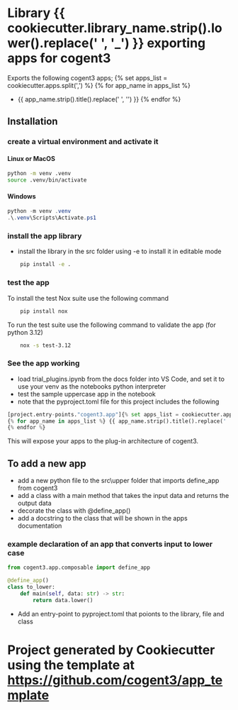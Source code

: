 # Library {{ cookiecutter.library_name.strip().lower().replace(' ', '_') }} exporting apps for cogent3

Exports the following cogent3 apps;
{% set apps_list = cookiecutter.apps.split(',') %}
{% for app_name in apps_list %} 
- {{ app_name.strip().title().replace(' ', '') }}
{% endfor %}


## Installation

### create a virtual environment and activate it

#### Linux or MacOS
```bash
python -m venv .venv
source .venv/bin/activate
```

#### Windows
```powershell
python -m venv .venv
.\.venv\Scripts\Activate.ps1
```
### install the app library

- install the library in the src folder using -e to install it in editable mode

```bash
    pip install -e .
```

### test the app

To install the test Nox suite use the following command

```bash
    pip install nox
```

To run the test suite use the following command to validate the app (for python 3.12)

```bash
    nox -s test-3.12 
```

### See the app working

- load trial_plugins.ipynb from the docs folder into VS Code, and set it to use your venv as the notebooks python interpreter
- test the sample uppercase app in the notebook
- note that the pyproject.toml file for this project includes the following

```python
[project.entry-points."cogent3.app"]{% set apps_list = cookiecutter.apps.split(',') %}
{% for app_name in apps_list %} {{ app_name.strip().title().replace(' ', '') }} = {{ cookiecutter.library_name.strip().lower().replace(' ', '_') }}.{{ app_name.strip().lower().replace(' ', '_') }}:{{ app_name.strip().title().replace(' ', '') }}
{% endfor %}
```
This will expose your apps to the plug-in architecture of cogent3.

## To add a new app

- add a new python file to the src\upper folder that imports define_app from cogent3
- add a class with a main method that takes the input data and returns the output data
- decorate the class with @define_app()
- add a docstring to the class that will be shown in the apps documentation

### example declaration of an app that converts input to lower case 
```python 
from cogent3.app.composable import define_app

@define_app()
class to_lower:
    def main(self, data: str) -> str:
        return data.lower()
```
- Add an entry-point to pyproject.toml that poionts to the library, file and class 


# Project generated by Cookiecutter using the template at https://github.com/cogent3/app_template


